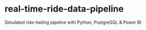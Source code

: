 # real-time-ride-data-pipeline
Simulated ride-hailing pipeline with Python, PostgreSQL &amp; Power BI

